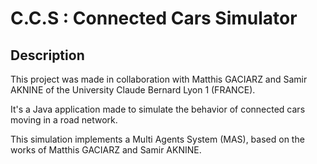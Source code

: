 # C.C.S : Connected Cars Simulator

## Description

This project was made in collaboration with Matthis GACIARZ and Samir AKNINE
of the University Claude Bernard Lyon 1 (FRANCE).

It's a Java application made to simulate the behavior of connected cars moving
in a road network.

This simulation implements a Multi Agents System (MAS), based on the works
of Matthis GACIARZ and Samir AKNINE.
